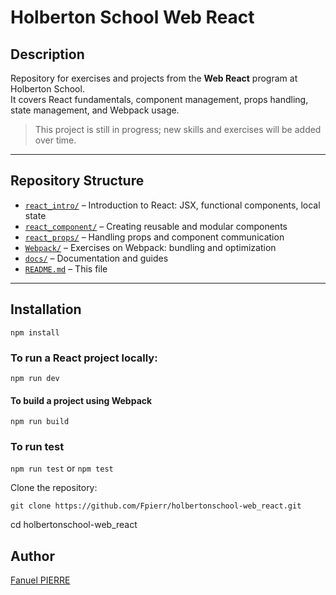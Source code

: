 
# Holberton School Web React

## Description
Repository for exercises and projects from the **Web React** program at Holberton School.  
It covers React fundamentals, component management, props handling, state management, and Webpack usage.  

>  This project is still in progress; new skills and exercises will be added over time.

---

## Repository Structure

- [`react_intro/`](react_intro/) – Introduction to React: JSX, functional components, local state  
- [`react_component/`](react_component/) – Creating reusable and modular components  
- [`react_props/`](react_props/) – Handling props and component communication  
- [`Webpack/`](Webpack/) – Exercises on Webpack: bundling and optimization  
- [`docs/`](docs/) – Documentation and guides  
- [`README.md`](README.md) – This file  

---

## Installation
```npm install```

### To run a React project locally:
```npm run dev```


#### To build a project using Webpack
```npm run build```

### To run test 
```npm run test```
or 
```npm test```


Clone the repository:

```git clone https://github.com/Fpierr/holbertonschool-web_react.git```

cd holbertonschool-web_react

## Author
[Fanuel PIERRE](https://github.ccom/fpierr)
